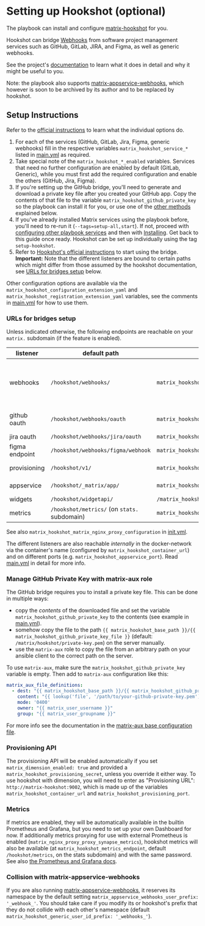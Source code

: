 # Setting up Hookshot (optional)

The playbook can install and configure [matrix-hookshot](https://github.com/matrix-org/matrix-hookshot) for you.

Hookshot can bridge [Webhooks](https://en.wikipedia.org/wiki/Webhook) from software project management services such as GitHub, GitLab, JIRA, and Figma, as well as generic webhooks.

See the project's [documentation](https://matrix-org.github.io/matrix-hookshot/latest/hookshot.html) to learn what it does in detail and why it might be useful to you.

Note: the playbook also supports [matrix-appservice-webhooks](configuring-playbook-bridge-appservice-webhooks.md), which however is soon to be archived by its author and to be replaced by hookshot.

## Setup Instructions

Refer to the [official instructions](https://matrix-org.github.io/matrix-hookshot/latest/setup.html) to learn what the individual options do.

1. For each of the services (GitHub, GitLab, Jira, Figma, generic webhooks) fill in the respective variables `matrix_hookshot_service_*` listed in [main.yml](/roles/matrix-bridge-hookshot/defaults/main.yml) as required.
2. Take special note of the `matrix_hookshot_*_enabled` variables. Services that need no further configuration are enabled by default (GitLab, Generic), while you must first add the required configuration and enable the others (GitHub, Jira, Figma).
3. If you're setting up the GitHub bridge, you'll need to generate and download a private key file after you created your GitHub app. Copy the contents of that file to the variable `matrix_hookshot_github_private_key` so the playbook can install it for you, or use one of the [other methods](#manage-github-private-key-with-matrix-aux-role) explained below. 
4. If you've already installed Matrix services using the playbook before, you'll need to re-run it (`--tags=setup-all,start`). If not, proceed with [configuring other playbook services](configuring-playbook.md) and then with [Installing](installing.md). Get back to this guide once ready. Hookshot can be set up individually using the tag `setup-hookshot`.
5. Refer to [Hookshot's official instructions](https://matrix-org.github.io/matrix-hookshot/latest/usage.html) to start using the bridge. **Important:** Note that the different listeners are bound to certain paths which might differ from those assumed by the hookshot documentation, see [URLs for bridges setup](urls-for-bridges-setup) below.

Other configuration options are available via the `matrix_hookshot_configuration_extension_yaml` and `matrix_hookshot_registration_extension_yaml` variables, see the comments in [main.yml](/roles/matrix-bridge-hookshot/defaults/main.yml) for how to use them.

### URLs for bridges setup

Unless indicated otherwise, the following endpoints are reachable on your `matrix.` subdomain (if the feature is enabled).

| listener | default path | variable | used as |
|---|---|---|---|
| webhooks | `/hookshot/webhooks/` | `matrix_hookshot_webhook_endpoint` | generics, GitHub "Webhook URL", GitLab "URL", etc. |
| github oauth | `/hookshot/webhooks/oauth` | `matrix_hookshot_github_oauth_endpoint` | GitHub "Callback URL" |
| jira oauth | `/hookshot/webhooks/jira/oauth` | `matrix_hookshot_jira_oauth_endpoint` | JIRA OAuth |
| figma endpoint | `/hookshot/webhooks/figma/webhook` | `matrix_hookshot_figma_endpoint` | Figma |
| provisioning | `/hookshot/v1/` | `matrix_hookshot_provisioning_endpoint` | Dimension [provisioning](#provisioning-api) |
| appservice | `/hookshot/_matrix/app/` | `matrix_hookshot_appservice_endpoint` | Matrix server |
| widgets | `/hookshot/widgetapi/` | `/matrix_hookshot_widgets_endpoint` | Widgets |
| metrics | `/hookshot/metrics/` (on `stats.` subdomain) | `matrix_hookshot_metrics_endpoint` | Prometheus |

See also `matrix_hookshot_matrix_nginx_proxy_configuration` in [init.yml](/roles/matrix-bridge-hookshot/tasks/init.yml).

The different listeners are also reachable *internally* in the docker-network via the container's name (configured by `matrix_hookshot_container_url`) and on different ports (e.g. `matrix_hookshot_appservice_port`). Read [main.yml](/roles/matrix-bridge-hookshot/defaults/main.yml) in detail for more info.

### Manage GitHub Private Key with matrix-aux role

The GitHub bridge requires you to install a private key file. This can be done in multiple ways:
- copy the *contents* of the downloaded file and set the variable `matrix_hookshot_github_private_key` to the contents (see example in [main.yml](/roles/matrix-bridge-hookshot/defaults/main.yml)).
- somehow copy the file to the path `{{ matrix_hookshot_base_path }}/{{ matrix_hookshot_github_private_key_file }}` (default: `/matrix/hookshot/private-key.pem`) on the server manually.
- use the `matrix-aux` role to copy the file from an arbitrary path on your ansible client to the correct path on the server.

To use `matrix-aux`, make sure the `matrix_hookshot_github_private_key` variable is empty. Then add to `matrix-aux` configuration like this:
```yaml
matrix_aux_file_definitions:
  - dest: "{{ matrix_hookshot_base_path }}/{{ matrix_hookshot_github_private_key_file }}"
    content: "{{ lookup('file', '/path/to/your-github-private-key.pem') }}"
    mode: '0400'
    owner: "{{ matrix_user_username }}"
    group: "{{ matrix_user_groupname }}"
```
For more info see the documentation in the [matrix-aux base configuration file](/roles/matrix-aux/defaults/main.yml).

### Provisioning API

The provisioning API will be enabled automatically if you set `matrix_dimension_enabled: true` and provided a `matrix_hookshot_provisioning_secret`, unless you override it either way. To use hookshot with dimension, you will need to enter as "Provisioning URL": `http://matrix-hookshot:9002`, which is made up of the variables `matrix_hookshot_container_url` and `matrix_hookshot_provisioning_port`.

### Metrics

If metrics are enabled, they will be automatically available in the builtin Prometheus and Grafana, but you need to set up your own Dashboard for now. If additionally metrics proxying for use with external Prometheus is enabled (`matrix_nginx_proxy_proxy_synapse_metrics`), hookshot metrics will also be available (at `matrix_hookshot_metrics_endpoint`, default `/hookshot/metrics`, on the stats subdomain) and with the same password. See also [the Prometheus and Grafana docs](../configuring-playbook-prometheus-grafana.md).

### Collision with matrix-appservice-webhooks

If you are also running [matrix-appservice-webhooks](configuring-playbook-bridge-appservice-webhooks.md), it reserves its namespace by the default setting `matrix_appservice_webhooks_user_prefix: '_webhook_'`. You should take care if you modify its or hookshot's prefix that they do not collide with each other's namespace (default `matrix_hookshot_generic_user_id_prefix: '_webhooks_'`).
